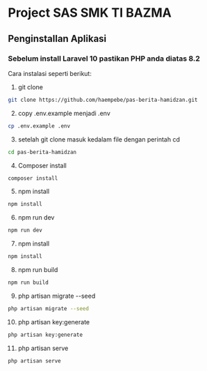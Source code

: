 # Project SAS SMK TI BAZMA

## Penginstallan Aplikasi
### Sebelum install Laravel 10 pastikan PHP anda diatas 8.2
Cara instalasi seperti berikut:

1. git clone
```bash
git clone https://github.com/haempebe/pas-berita-hamidzan.git
```
2. copy .env.example menjadi .env
```bash
cp .env.example .env
```
3. setelah git clone masuk kedalam file dengan perintah cd
```bash
cd pas-berita-hamidzan
```
4. Composer install
```bash
composer install
```
5. npm install
```bash
npm install
```
6. npm run dev
```bash
npm run dev
```
7. npm install
```bash
npm install
```
8. npm run build
```bash
npm run build
```
9. php artisan migrate --seed
```bash
php artisan migrate --seed
```
10. php artisan key:generate
```bash
php artisan key:generate
```
11. php artisan serve
```bash
php artisan serve
```
